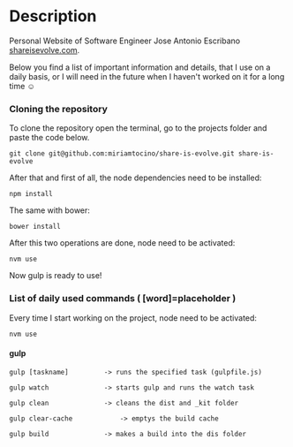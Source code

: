 Description
=======
Personal Website of Software Engineer Jose Antonio Escribano [shareisevolve.com](htttp://shareisevolve.com).

Below you find a list of important information and details, that I use on a daily basis, or I will need in the future when I haven't worked on it for a long time ☺

### Cloning the repository
To clone the repository open the terminal, go to the projects folder and paste the code below.

`git clone git@github.com:miriamtocino/share-is-evolve.git share-is-evolve`

After that and first of all, the node dependencies need to be installed:

`npm install`

The same with bower:

`bower install`

After this two operations are done, node need to be activated:

`nvm use`

Now gulp is ready to use!

### List of daily used commands ( [word]=placeholder )

Every time I start working on the project, node need to be activated:

`nvm use`

#### gulp
`gulp [taskname]         -> runs the specified task (gulpfile.js)`

`gulp watch              -> starts gulp and runs the watch task`

`gulp clean              -> cleans the dist and _kit folder`

`gulp clear-cache            -> emptys the build cache`

`gulp build              -> makes a build into the dis folder`